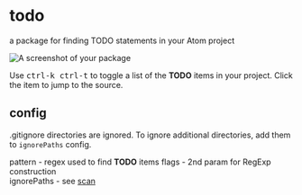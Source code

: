 # todo

a package for finding TODO statements in your Atom project

![A screenshot of your package](https://raw.githubusercontent.com/reergymerej/todo/master/resources/todo-preview.png)

Use <kbd>ctrl-k ctrl-t</kbd> to toggle a list of the **TODO** items
in your project.  Click the item to jump to the source.


## config

.gitignore directories are ignored.  To ignore additional directories, add them to `ignorePaths` config.

<!-- TODO: document these config options  -->
<!-- TODO: figure out how other packages do config  -->
pattern - regex used to find **TODO**  items
flags - 2nd param for RegExp construction  
ignorePaths - see [scan](https://atom.io/docs/api/v1.1.0/Workspace#instance-scan)
